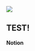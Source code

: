 [<img src="http://www.google.com.au/images/nav_logo7.png">](http://google.com.au/)

## TEST!
**Notion**
